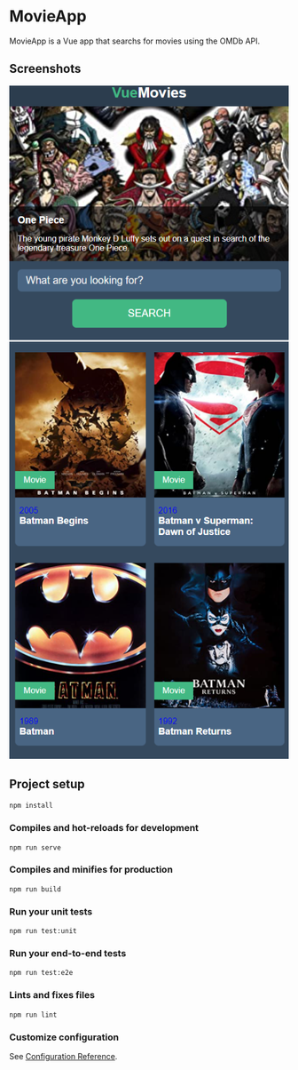 # MovieApp

MovieApp is a Vue app that searchs for movies using the OMDb API.

## Screenshots

!["Screenshot description](https://github.com/Methujan/MoviesApp/blob/master/docs/Home.PNG)
!["Screenshot description](https://github.com/Methujan/MoviesApp/blob/master/docs/Movies.PNG)

## Project setup

```
npm install
```

### Compiles and hot-reloads for development

```
npm run serve
```

### Compiles and minifies for production

```
npm run build
```

### Run your unit tests

```
npm run test:unit
```

### Run your end-to-end tests

```
npm run test:e2e
```

### Lints and fixes files

```
npm run lint
```

### Customize configuration

See [Configuration Reference](https://cli.vuejs.org/config/).
